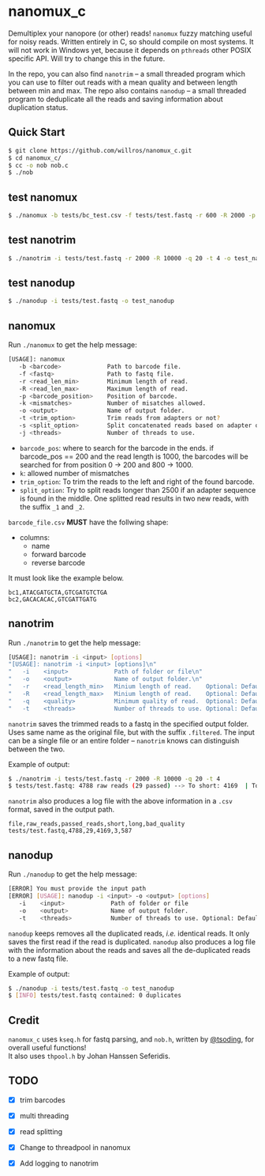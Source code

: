 # nanomux_c

Demultiplex your nanopore (or other) reads! `nanomux` fuzzy matching useful for noisy reads. Written entirely in C, so should compile on most systems. It will not work in Windows yet, because it depends on `pthreads` other POSIX specific API. Will try to change this in the future. 

In the repo, you can also find `nanotrim` – a small threaded program which you can use to filter out reads with a mean quality and between length between min and max.
The repo also contains `nanodup` – a small threaded program to deduplicate all the reads and saving information about duplication status.

## Quick Start
```bash
$ git clone https://github.com/willros/nanomux_c.git
$ cd nanomux_c/
$ cc -o nob nob.c
$ ./nob
```

## test nanomux
```bash
$ ./nanomux -b tests/bc_test.csv -f tests/test.fastq -r 600 -R 2000 -p 200 -k 1 -o new_nanomux -t trim -s split -j 4
```

## test nanotrim
```bash
$ ./nanotrim -i tests/test.fastq -r 2000 -R 10000 -q 20 -t 4 -o test_nanotrim
```

## test nanodup
```bash
$ ./nanodup -i tests/test.fastq -o test_nanodup
```

## nanomux
Run `./nanomux` to get the help message:
```bash
[USAGE]: nanomux 
   -b <barcode>             Path to barcode file.
   -f <fastq>               Path to fastq file.
   -r <read_len_min>        Minimum length of read.
   -R <read_len_max>        Maximum length of read.
   -p <barcode_position>    Position of barcode.
   -k <mismatches>          Number of misatches allowed.
   -o <output>              Name of output folder.
   -t <trim_option>         Trim reads from adapters or not?                      [Options]: trim | notrim.
   -s <split_option>        Split concatenated reads based on adapter occurance?. [Options]: split | nosplit.
   -j <threads>             Number of threads to use.                             Default: 1
```
* `barcode_pos`: where to search for the barcode in the ends. if barcode_pos == 200 and the read length is 1000, the barcodes will be searched for from position 0 -> 200 and 800 -> 1000.
* `k`: allowed number of mismatches
* `trim_option`: To trim the reads to the left and right of the found barcode.
* `split_option`: Try to split reads longer than 2500 if an adapter sequence is found in the middle. One splitted read results in two new reads, with the suffix `_1` and `_2`.

`barcode_file.csv` **MUST** have the follwing shape:
* columns:
    * name
    * forward barcode
    * reverse barcode

It must look like the example below. 
```csv
bc1,ATACGATGCTA,GTCGATGTCTGA
bc2,GACACACAC,GTCGATTGATG
```

## nanotrim
Run `./nanotrim` to get the help message:
```bash
[USAGE]: nanotrim -i <input> [options]
"[USAGE]: nanotrim -i <input> [options]\n"
"   -i    <input>             Path of folder or file\n"
"   -o    <output>            Name of output folder.\n"
"   -r    <read_length_min>   Minium length of read.    Optional: Default 1\n"
"   -R    <read_length_max>   Minium length of read.    Optional: Default INT_MAX\n"
"   -q    <quality>           Minimum quality of read.  Optional: Default 1\n"
"   -t    <threads>           Number of threads to use. Optional: Default 1\n";
```

`nanotrim` saves the trimmed reads to a fastq in the specified output folder. Uses same name as the original file, but with the suffix `.filtered`. The input can be a single file or an entire folder – `nanotrim` knows can distinguish between the two.  


Example of output:
```bash
$ ./nanotrim -i tests/test.fastq -r 2000 -R 10000 -q 20 -t 4
$ tests/test.fastq: 4788 raw reads (29 passed) --> To short: 4169  | To long: 3     | Low quality: 587
```

`nanotrim` also produces a log file with the above information in a `.csv` format, saved in the output path.

```csv
file,raw_reads,passed_reads,short,long,bad_quality
tests/test.fastq,4788,29,4169,3,587
```

## nanodup
Run `./nanodup` to get the help message:
```bash
[ERROR] You must provide the input path
[ERROR] [USAGE]: nanodup -i <input> -o <output> [options]
   -i    <input>             Path of folder or file
   -o    <output>            Name of output folder.
   -t    <threads>           Number of threads to use. Optional: Default 1
```

`nanodup` keeps removes all the duplicated reads, *i.e.* identical reads. It only saves the first read if the read is duplicated. `nanodup` also produces a log file with the information about the reads and saves all the de-duplicated reads to a new fastq file. 

Example of output:
```bash
$ ./nanodup -i tests/test.fastq -o test_nanodup
$ [INFO] tests/test.fastq contained: 0 duplicates
```


## Credit
`nanomux_c` uses `kseq.h` for fastq parsing, and `nob.h`, written by [@tsoding](https://www.github.com/tsoding), for overall useful functions!  
It also uses `thpool.h` by Johan Hanssen Seferidis.

## TODO
- [x] trim barcodes
- [x] multi threading
- [x] read splitting
- [x] Change to threadpool in nanomux
- [x] Add logging to nanotrim




